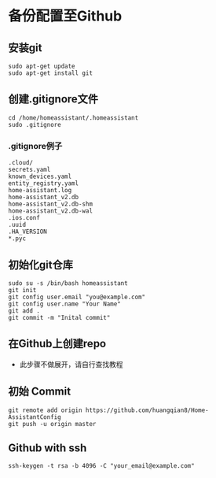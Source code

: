 # 备份配置至Github
## 安装git
```
sudo apt-get update
sudo apt-get install git
```
## 创建.gitignore文件
```
cd /home/homeassistant/.homeassistant
sudo .gitignore
```
### .gitignore例子
```
.cloud/
secrets.yaml
known_devices.yaml
entity_registry.yaml
home-assistant.log
home-assistant_v2.db
home-assistant_v2.db-shm
home-assistant_v2.db-wal
.ios.conf
.uuid
.HA_VERSION
*.pyc
```
## 初始化git仓库
```
sudo su -s /bin/bash homeassistant
git init
git config user.email "you@example.com"
git config user.name "Your Name"
git add .
git commit -m "Inital commit"
```
## 在Github上创建repo
* 此步骤不做展开，请自行查找教程
## 初始 Commit
```
git remote add origin https://github.com/huangqian8/Home-AssistantConfig
git push -u origin master
```
## Github with ssh
```
ssh-keygen -t rsa -b 4096 -C "your_email@example.com"
```
